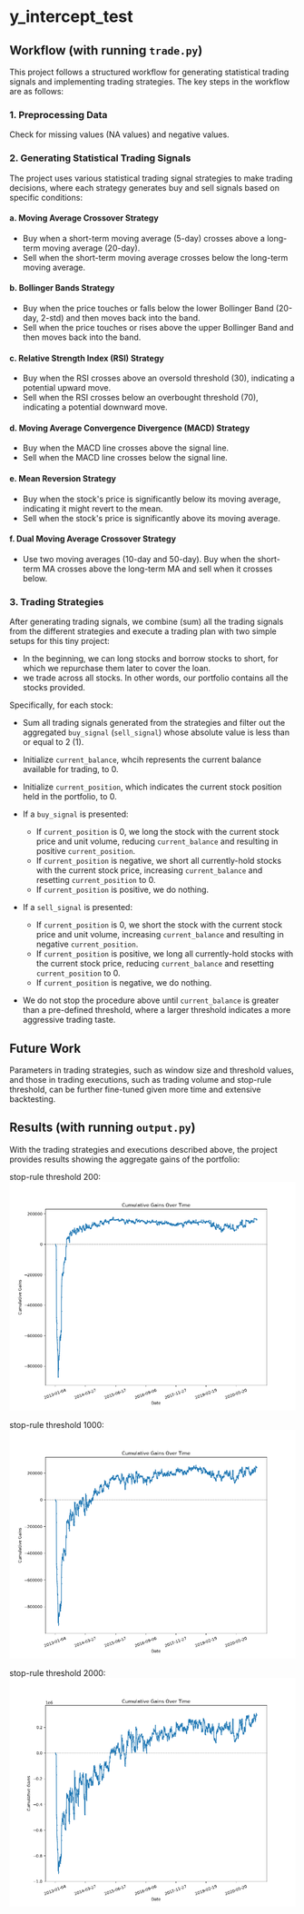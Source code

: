 # y_intercept_test

## Workflow (with running `trade.py`)

This project follows a structured workflow for generating statistical trading signals and implementing trading strategies. The key steps in the workflow are as follows:

### 1. Preprocessing Data

Check for missing values (NA values) and negative values.

### 2. Generating Statistical Trading Signals

The project uses various statistical trading signal strategies to make trading decisions, where each strategy generates buy and sell signals based on specific conditions:

#### a. Moving Average Crossover Strategy

- Buy when a short-term moving average (5-day) crosses above a long-term moving average (20-day).
- Sell when the short-term moving average crosses below the long-term moving average.

#### b. Bollinger Bands Strategy

- Buy when the price touches or falls below the lower Bollinger Band (20-day, 2-std) and then moves back into the band.
- Sell when the price touches or rises above the upper Bollinger Band and then moves back into the band.

#### c. Relative Strength Index (RSI) Strategy

- Buy when the RSI crosses above an oversold threshold (30), indicating a potential upward move.
- Sell when the RSI crosses below an overbought threshold (70), indicating a potential downward move.

#### d. Moving Average Convergence Divergence (MACD) Strategy

- Buy when the MACD line crosses above the signal line.
- Sell when the MACD line crosses below the signal line.

#### e. Mean Reversion Strategy

- Buy when the stock's price is significantly below its moving average, indicating it might revert to the mean.
- Sell when the stock's price is significantly above its moving average.

#### f. Dual Moving Average Crossover Strategy

- Use two moving averages (10-day and 50-day). Buy when the short-term MA crosses above the long-term MA and sell when it crosses below.

### 3. Trading Strategies

After generating trading signals, we combine (sum) all the trading signals from the different strategies and execute a trading plan with two simple setups for this tiny project: 
- In the beginning, we can long stocks and borrow stocks to short, for which we repurchase them later to cover the loan.
- we trade across all stocks. In other words, our portfolio contains all the stocks provided.

Specifically, for each stock:
- Sum all trading signals generated from the strategies and filter out the aggregated `buy_signal` (`sell_signal`) whose absolute value is less than or equal to 2 (1).

- Initialize `current_balance`, whcih represents the current balance available for trading, to 0.
- Initialize `current_position`, which indicates the current stock position held in the portfolio, to 0.

- If a `buy_signal` is presented:
  - If `current_position` is 0, we long the stock with the current stock price and unit volume, reducing `current_balance` and resulting in positive `current_position`.
  - If `current_position` is negative, we short all currently-hold stocks with the current stock price, increasing `current_balance` and resetting `current_position` to 0.
  - If `current_position` is positive, we do nothing.

- If a `sell_signal` is presented:
  - If `current_position` is 0, we short the stock with the current stock price and unit volume, increasing `current_balance` and resulting in negative `current_position`.
  - If `current_position` is positive, we long all currently-hold stocks with the current stock price, reducing `current_balance` and resetting `current_position` to 0.
  - If `current_position` is negative, we do nothing.
 
- We do not stop the procedure above until `current_balance` is greater than a pre-defined threshold, where a larger threshold indicates a more aggressive trading taste. 
 

## Future Work

Parameters in trading strategies, such as window size and threshold values, and those in trading executions, such as trading volume and stop-rule threshold, can be further fine-tuned given more time and extensive backtesting.


## Results (with running `output.py`)

With the trading strategies and executions described above, the project provides results showing the aggregate gains of the portfolio:

stop-rule threshold 200:
![Cumulative Gains Plot](cumulative_gains_plot_200.png)

stop-rule threshold 1000:
![Cumulative Gains Plot](cumulative_gains_plot_1000.png)

stop-rule threshold 2000:
![Cumulative Gains Plot](cumulative_gains_plot_2000.png)
